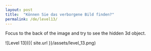 ```yaml
---
layout: post
title:  "Können Sie das verborgene Bild finden?"
permalink: /de/level13/
---
```

Focus to the back of the image and try to see the hidden 3d object.

![Level 13]({{ site.url }}/assets/level_13.png)